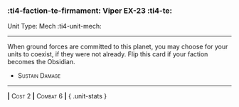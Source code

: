 ### :ti4-faction-te-firmament: **Viper EX-23** :ti4-te:

Unit Type: Mech :ti4-unit-mech:

---

When ground forces are committed to this planet, you may choose for your units to coexist, if they were not already.
Flip this card if your faction becomes the Obsidian.

* <span style="font-variant:small-caps;">Sustain Damage</span> 


---

__|__ <span style="font-variant:small-caps;">Cost 2</span> __|__ <span style="font-variant:small-caps;">Combat 6</span> __|__
{ .unit-stats }
